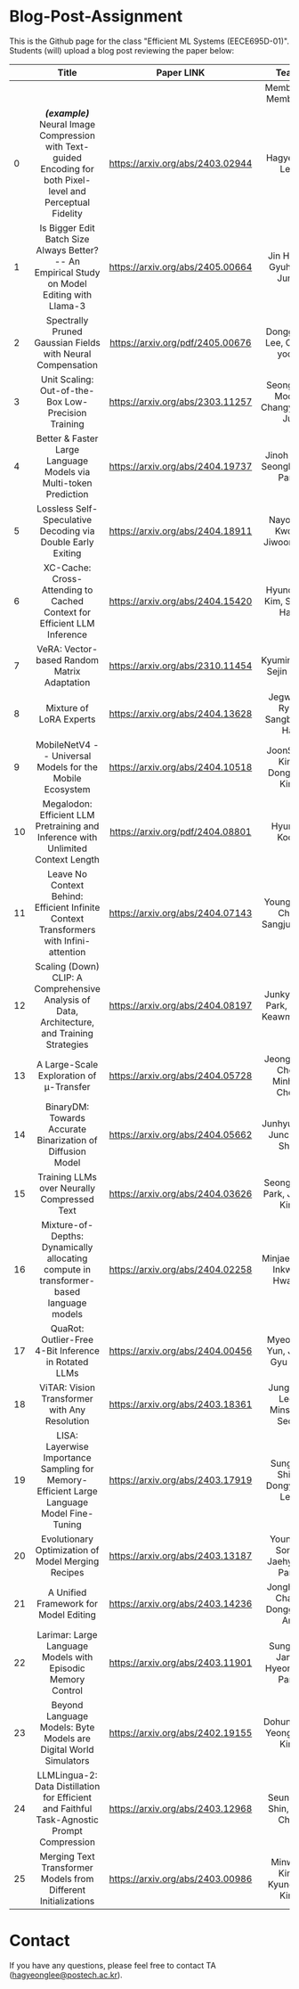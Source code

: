 # Blog-Post-Assignment

This is the Github page for the class "Efficient ML Systems (EECE695D-01)". Students (will) upload a blog post reviewing the paper below:


|    	|                                                     Title                                                     	|             Paper LINK           	|               Team              	|                        Blog Post LINK                        	|
|----	|:-------------------------------------------------------------------------------------------------------------:	|:--------------------------------:	|:-------------------------------:	|:------------------------------------------------------------:	|
|    	|                                                                                                               	|                                  	|        Member 1, Member 2       	|                                                              	|
| 0  	| **_(example)_** Neural Image Compression with Text-guided Encoding for both Pixel-level and Perceptual Fidelity 	| https://arxiv.org/abs/2403.02944 	|           Hagyeong Lee          	| https://github.com/efficientml-spring24/Blog-Post-Assignment/0_TACO_HagyeongLee 	|
| 1  	|          Is Bigger Edit Batch Size Always Better? -- An Empirical Study on Model Editing with Llama-3         	| https://arxiv.org/abs/2405.00664 	|      Jin Hyun, Gyuhyun Jung     	|                                                              	|
|  2 	|                           Spectrally Pruned Gaussian Fields with Neural Compensation                          	| https://arxiv.org/pdf/2405.00676 	|     Donggeon Lee, Chiho yoon    	|                                                              	|
|  3 	|                              Unit Scaling: Out-of-the-Box Low-Precision Training                              	| https://arxiv.org/abs/2303.11257 	|   SeongRok Moon, Changyoung Ju  	|                                                              	|
|  4 	|                        Better & Faster Large Language Models via Multi-token Prediction                       	| https://arxiv.org/abs/2404.19737 	|    Jinoh Cho, Seonghyeon Park   	|                                                              	|
|  5 	|                          Lossless Self-Speculative Decoding via Double Early Exiting                          	| https://arxiv.org/abs/2404.18911 	|     Nayoung Kwon, Jiwoong Im    	|                                                              	|
|  6 	|                    XC-Cache: Cross-Attending to Cached Context for Efficient LLM Inference                    	| https://arxiv.org/abs/2404.15420 	|     Hyundong Kim, Sangil Han    	|                                                              	|
|  7 	|                                  VeRA: Vector-based Random Matrix Adaptation                                  	| https://arxiv.org/abs/2310.11454 	|      Kyumin Cho, Sejin Park     	|                                                              	|
|  8 	|                                            Mixture of LoRA Experts                                            	| https://arxiv.org/abs/2404.13628 	|     Jegwang Ryu, Sangbeom Ha    	|                                                              	|
|  9 	|                            MobileNetV4 -- Universal Models for the Mobile Ecosystem                           	| https://arxiv.org/abs/2404.10518 	|    JoonSeok Kim, DongGyu Kim    	|                                                              	|
| 10 	|                Megalodon: Efficient LLM Pretraining and Inference with Unlimited Context Length               	| https://arxiv.org/pdf/2404.08801 	|           Hyunho Kook           	|                                                              	|
| 11 	|             Leave No Context Behind: Efficient Infinite Context Transformers with Infini-attention            	| https://arxiv.org/abs/2404.07143 	|    Younghyun Cho, Sangjun Lee   	|                                                              	|
| 12 	|          Scaling (Down) CLIP: A Comprehensive Analysis of Data, Architecture, and Training Strategies         	| https://arxiv.org/abs/2404.08197 	| Junkyeong Park, Harit Keawmuang 	|                                                              	|
| 13 	|                                    A Large-Scale Exploration of μ-Transfer                                    	| https://arxiv.org/abs/2404.05728 	|   Jeonghyun Choi, Minhye Choo   	|                                                              	|
| 14 	|                           BinaryDM: Towards Accurate Binarization of Diffusion Model                          	| https://arxiv.org/abs/2404.05662 	|    Junhyuk So, Juncheol Shin    	|                                                              	|
| 15 	|                                  Training LLMs over Neurally Compressed Text                                  	| https://arxiv.org/abs/2404.03626 	|    Seonghyun Park, Jiwoo Kim    	|                                                              	|
| 16 	|             Mixture-of-Depths: Dynamically allocating compute in transformer-based language models            	| https://arxiv.org/abs/2404.02258 	|    Minjae Park, Inkwan Hwang    	|                                                              	|
| 17 	|                              QuaRot: Outlier-Free 4-Bit Inference in Rotated LLMs                             	| https://arxiv.org/abs/2404.00456 	|    MyeongJi Yun, Jung Gyu Min   	|                                                              	|
| 18 	|                                 ViTAR: Vision Transformer with Any Resolution                                 	| https://arxiv.org/abs/2403.18361 	|    Jungwon Lee, Minsang Seok    	|                                                              	|
| 19 	|           LISA: Layerwise Importance Sampling for Memory-Efficient Large Language Model Fine-Tuning           	| https://arxiv.org/abs/2403.17919 	|    Sungbin Shin, Dongyeop Lee   	|                                                              	|
| 20 	|                               Evolutionary Optimization of Model Merging Recipes                              	| https://arxiv.org/abs/2403.13187 	|   Youngkil Song, Jaehyeon Park  	|                                                              	|
| 21 	|                                     A Unified Framework for Model Editing                                     	| https://arxiv.org/abs/2403.14236 	|    Jonghyun Chae, Donggeun An   	|                                                              	|
| 22 	|                          Larimar: Large Language Models with Episodic Memory Control                          	| https://arxiv.org/abs/2403.11901 	|   Sunggyu Jang, Hyeonwoo Park   	|                                                              	|
| 23 	|                        Beyond Language Models: Byte Models are Digital World Simulators                       	| https://arxiv.org/abs/2402.19155 	|     Dohun Kim, Yeongwoo Kim     	|                                                              	|
| 24 	|           LLMLingua-2: Data Distillation for Efficient and Faithful Task-Agnostic Prompt Compression          	| https://arxiv.org/abs/2403.12968 	|     Seungjoo Shin, Sua Choi     	|                                                              	|
| 25 	|                         Merging Text Transformer Models from Different Initializations                        	| https://arxiv.org/abs/2403.00986 	|     Minwoo Kim, Kyungtae Kim    	|                                                              	|

# Contact
If you have any questions, please feel free to contact TA (hagyeonglee@postech.ac.kr).